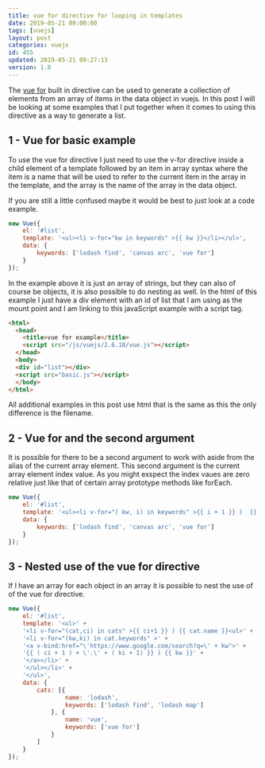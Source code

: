 ```yaml
---
title: vue for directive for looping in templates
date: 2019-05-21 09:00:00
tags: [vuejs]
layout: post
categories: vuejs
id: 455
updated: 2019-05-21 09:27:13
version: 1.8
---
```


The [vue for](https://vuejs.org/v2/guide/list.html) built in directive can be used to generate a collection of elements from an array of items in the data object in vuejs. In this post I will be looking at some examples that I put together when it comes to using this directive as a way to generate a list.

<!-- more -->

## 1 - Vue for basic example

To use the vue for directive I just need to use the v-for directive inside a child element of a template followed by an item in array syntax where the item is a name that will be used to refer to the current item in the array in the template, and the array is the name of the array in the data object.

If you are still a little confused maybe it would be best to just look at a code example.

```js
new Vue({
    el: '#list',
    template: '<ul><li v-for="kw in keywords" >{{ kw }}</li></ul>',
    data: {
        keywords: ['lodash find', 'canvas arc', 'vue for']
    }
});
```

In the example above it is just an array of strings, but they can also of course be objects, it is also possible to do nesting as well. In the html of this example I just have a div element with an id of list that I am using as the mount point and I am linking to this javaScript example with a script tag.

```html
<html>
  <head>
    <title>vue for example</title>
    <script src="/js/vuejs/2.6.10/vue.js"></script>
  </head>
  <body>
  <div id="list"></div>
  <script src="basic.js"></script>
  </body>
</html>
```

All additional examples in this post use html that is the same as this the only difference is the filename.

## 2 - Vue for and the second argument

It is possible for there to be a second argument to work with aside from the alias of the current array element. This second argument is the current array element index value. As you might exspect the index vaues are zero relative just like that of certain array prototype methods like forEach.

```js
new Vue({
    el: '#list',
    template: '<ul><li v-for="( kw, i) in keywords" >{{ i + 1 }} )  {{ kw }}</li></ul>',
    data: {
        keywords: ['lodash find', 'canvas arc', 'vue for']
    }
});
```

## 3 - Nested use of the vue for directive

If I have an array for each object in an array it is possible to nest the use of of the vue for directive.

```js
new Vue({
    el: '#list',
    template: '<ul>' +
    '<li v-for="(cat,ci) in cats" >{{ ci+1 }} ) {{ cat.name }}<ul>' +
    '<li v-for="(kw,ki) in cat.keywords" >' +
    '<a v-bind:href="\'https://www.google.com/search?q=\' + kw">' +
    '{{ ( ci + 1 ) + \'.\' + ( ki + 1) }} ) {{ kw }}' +
    '</a></li>' +
    '</ul></li>' +
    '</ul>',
    data: {
        cats: [{
                name: 'lodash',
                keywords: ['lodash find', 'lodash map']
            }, {
                name: 'vue',
                keywords: ['vue for']
            }
        ]
    }
});
```